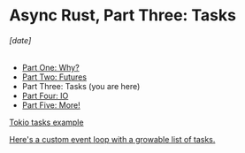 # Async Rust, Part Three: Tasks
###### \[date]

- [Part One: Why?](async_one.html)
- [Part Two: Futures](async_two.html)
- Part Three: Tasks (you are here)
- [Part Four: IO](async_four.html)
- [Part Five: More!](async_five.html)

[Tokio tasks example][tokio_tasks]

[tokio_tasks]: playground://async_playground/tokio_tasks.rs

[Here's a custom event loop with a growable list of tasks.][custom_tasks]

[custom_tasks]: playground://async_playground/tasks.rs
